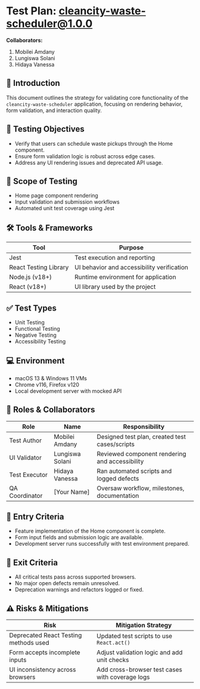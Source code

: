 # Test Plan: cleancity-waste-scheduler@1.0.0
**Collaborators:**
1. Mobilei Amdany
2. Lungiswa Solani
3. Hidaya Vanessa

## 📌 Introduction
This document outlines the strategy for validating core functionality of the `cleancity-waste-scheduler` application, focusing on rendering behavior, form validation, and interaction quality.

## 🧠 Testing Objectives
- Verify that users can schedule waste pickups through the Home component.
- Ensure form validation logic is robust across edge cases.
- Address any UI rendering issues and deprecated API usage.

## 🧬 Scope of Testing
- Home page component rendering
- Input validation and submission workflows
- Automated unit test coverage using Jest

## 🛠️ Tools & Frameworks
| Tool                   | Purpose                                     |
|------------------------|---------------------------------------------|
| Jest                   | Test execution and reporting                 |
| React Testing Library  | UI behavior and accessibility verification |
| Node.js (v18+)         | Runtime environment for application         |
| React (v18+)           | UI library used by the project              |

## ✅ Test Types
- Unit Testing
- Functional Testing
- Negative Testing
- Accessibility Testing

## 💻 Environment
- macOS 13 & Windows 11 VMs
- Chrome v116, Firefox v120
- Local development server with mocked API

## 👥 Roles & Collaborators

| Role             | Name               | Responsibility                             |
|------------------|--------------------|---------------------------------------------|
| Test Author      | Mobilei Amdany     | Designed test plan, created test cases/scripts |
| UI Validator     | Lungiswa Solani    | Reviewed component rendering and accessibility |
| Test Executor    | Hidaya Vanessa     | Ran automated scripts and logged defects      |
| QA Coordinator   | [Your Name]        | Oversaw workflow, milestones, documentation   |

## 🎯 Entry Criteria
- Feature implementation of the Home component is complete.
- Form input fields and submission logic are available.
- Development server runs successfully with test environment prepared.

## 🧱 Exit Criteria
- All critical tests pass across supported browsers.
- No major open defects remain unresolved.
- Deprecation warnings and refactors logged or fixed.

## ⚠️ Risks & Mitigations
| Risk                                     | Mitigation Strategy                              |
|------------------------------------------|--------------------------------------------------|
| Deprecated React Testing methods used    | Updated test scripts to use `React.act()`        |
| Form accepts incomplete inputs           | Adjust validation logic and add unit checks      |
| UI inconsistency across browsers         | Add cross-browser test cases with coverage logs  |

